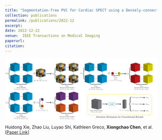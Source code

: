 ```yaml
---
title: "Segmentation-free PVC for Cardiac SPECT using a Densely-connected Multi-dimensional Dynamic Network"
collection: publications
permalink: /publications/2022-12
excerpt: 
date: 2022-12-22
venue:  IEEE Transactions on Medical Imaging
paperurl:  
citation: 
---
```


<p align="center">
  <img width="750" src="../figures/2022-TMI-Xie.png">
</p>

Huidong Xie, Zhao Liu, Luyao Shi, Kathleen Greco, **Xiongchao Chen**, et al. [[Paper Link](https://ieeexplore.ieee.org/document/9969636)]
